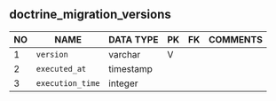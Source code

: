
doctrine_migration_versions
----------------------------


NO | NAME | DATA TYPE | PK | FK | COMMENTS
---|------|-----------|----|----|-------------------
1|`version` | varchar | V |  | 
2|`executed_at` | timestamp |  |  | 
3|`execution_time` | integer |  |  | 
